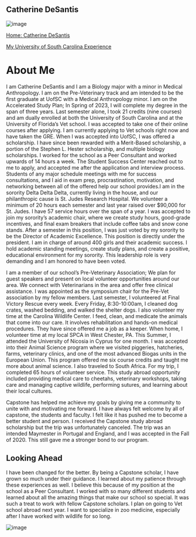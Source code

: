 ## Catherine DeSantis
![image](https://user-images.githubusercontent.com/1920038/184516843-1dd6a496-2649-4fae-8a44-bf58de6db565.png)


[Home: Catherine DeSantis](README.md)

[My University of South Carolina Experience](My_U_of_SC_Experience.md)

# About Me

I am Catherine DeSantis and I am a Biology major with a minor in Medical Anthropology. I am on the Pre-Veterinary track and am intended to be the first graduate at UofSC with a Medical Anthropology minor. I am on the Accelerated Study Plan; In Spring of 2023, I will complete my degree in the span of three years. Last semester alone, I took 21 credits (nine courses) and am dually enrolled at both the University of South Carolina and at the University of Florida’s Vet school. I was accepted to take one of their online courses after applying. I am currently applying to Vet schools right now and have taken the GRE. When I was accepted into UofSC, I was offered a scholarship. I have since been rewarded with a Merit-Based scholarship, a portion of the Stephen L. Hester scholarship, and multiple biology scholarships. I worked for the school as a Peer Consultant and worked upwards of 14 hours a week. The Student Success Center reached out to me to apply, and accepted me after the application and interview process. Students of any major schedule meetings with me for success consultations, and I aid in exam prep, procrastination, motivation, and networking between all of the offered help our school provides.I am in the sorority Delta Delta Delta, currently living in the house, and our philanthropic cause is St. Judes Research Hospital. We volunteer a minimum of 20 hours each semester and last year raised over $90,000 for St. Judes. I have 57 service hours over the span of a year. I was accepted to join my sorority’s academic chair, where we create study hours, good-grade incentives, and final exam breakers that include coffee tabs and snow cone stands. After a semester in this position, I was just voted by my sorority to be the Director of Academic Excellence. This position is directly under the president. I am in charge of around 400 girls and their academic success. I hold academic standing meetings, create study plans, and create a positive, educational environment for my sorority. This leadership role is very demanding and I am honored to have been voted. 

I am a member of our school’s Pre-Veterinary Association; We plan for guest speakers and present on local volunteer opportunities around our area. We connect with Veterinarians in the area and offer free clinical assistance. I was appointed as the symposium chair for the Pre-Vet association by my fellow members. Last semester, I volunteered at Final Victory Rescue every week. Every Friday, 8:30-10:00am, I cleaned dog crates, washed bedding, and walked the shelter dogs.  I also volunteer my time at the Carolina Wildlife Center. I feed, clean, and medicate the animals that come into our care. It involves rehabilitation and hands-on medical procedures. They have since offered me a job as a keeper. When home, I volunteer time at my local SPCA in West Chester, PA. 
This Summer, I attended the University of Nicosia in Cyprus for one month. I was accepted into their Animal Science program where we visited piggeries, hatcheries, farms, veterinary clinics, and one of the most advanced Biogas units in the European Union. This program offered me six course credits and taught me more about animal science. I also traveled to South Africa. For my trip, I completed 65 hours of volunteer service. This study abroad opportunity included providing medical care to cheetahs, veterinary workshops, taking care and managing captive wildlife, performing sutures, and learning about their local cultures.

Capstone has helped me achieve my goals by giving me a community to unite with and motivating me forward. I have always felt welcome by all of capstone, the students and faculty. I felt like it has pushed me to become a better student and person. I received the Capstone study abroad scholarship but the trip was unfortunately canceled. The trip was an intended Maymester in Portugal and England, and I was accepted in the Fall of 2020. This still gave me a stronger bond to our program.

## Looking Ahead

I have been changed for the better. By being a Capstone scholar, I have grown so much under their guidance. I learned about my patience through these experiences as well. I believe this because of my position at the school as a Peer Consultant. I worked with so many different students and learned about all the amazing things that make our school so special. It was such a treat to work with fellow Capstone scholars. I plan on going to Vet school abroad next year. I want to specialize in zoo medicine, especially after I have worked with wildlife for so long. 

![image](https://user-images.githubusercontent.com/1920038/184517069-f4c5db2b-a314-443f-8620-a90cc10827f0.png)
